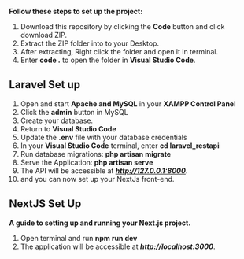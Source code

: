 **Follow these steps to set up the project:**
1. Download this repository by clicking the **Code** button and click download ZIP.
2. Extract the ZIP folder into to your Desktop.
4. After extracting, Right click the folder and open it in terminal.
5. Enter **code .** to open the folder in **Visual Studio Code**.

## Laravel Set up

1. Open and start **Apache and MySQL** in your **XAMPP Control Panel**
2. Click the **admin** button in MySQL
3. Create your database.
5. Return to **Visual Studio Code**
6. Update the **.env** file with your database credentials
7. In your **Visual Studio Code** terminal, enter **cd laravel_restapi**
8. Run database migrations: **php artisan migrate**
9. Serve the Application: **php artisan serve**
10. The API will be accessible at **_http://127.0.0.1:8000_**.
11. and you can now set up your NextJs front-end.

## NextJS Set Up
**A guide to setting up and running your Next.js project.**
1. Open terminal and run **npm run dev**
2. The application will be accessible at **_http://localhost:3000_**.
